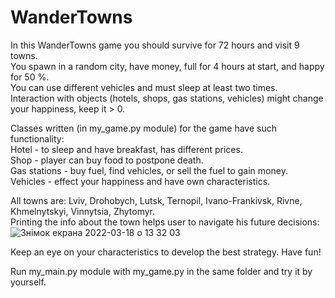 # WanderTowns

In this WanderTowns game you should survive for 72 hours and visit 9 towns.         
You spawn in a random city, have money, full for 4 hours at start, and happy for 50 %.        
You can use different vehicles and must sleep at least two times.       
Interaction with objects (hotels, shops, gas stations, vehicles) might change your happiness, keep it > 0.        


Classes written (in my_game.py module) for the game have such functionality:                           
        Hotel - to sleep and have breakfast, has different prices.      
        Shop - player can buy food to postpone death.         
        Gas stations - buy fuel, find vehicles, or sell the fuel to gain money.                                         
        Vehicles -  effect your happiness and have own characteristics.
              
                  
All towns are: Lviv, Drohobych, Lutsk, Ternopil, Ivano-Frankivsk, Rivne, Khmelnytskyi, Vinnytsia, Zhytomyr.                             
Printing the info about the town helps user to navigate his future decisions:         
![Знімок екрана 2022-03-18 о 13 32 03](https://user-images.githubusercontent.com/92575094/158995761-c661134b-d5e8-4f2d-87be-5f4cf040f25c.png)
      
              
Keep an eye on your characteristics to develop the best strategy. Have fun!                     


Run my_main.py module with my_game.py in the same folder and try it by yourself.
